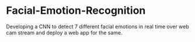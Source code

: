 # Facial-Emotion-Recognition
Developing a CNN to detect 7 different facial emotions in real time over web cam stream and deploy a web app for the same.
